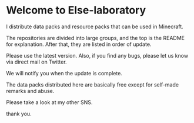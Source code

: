 <h1>Welcome to Else-laboratory</h1>

I distribute data packs and resource packs that can be used in Minecraft.

The repositories are divided into large groups, and the top is the README for explanation. After that, they are listed in order of update.

Please use the latest version. Also, if you find any bugs, please let us know via direct mail on Twitter.

We will notify you when the update is complete.

The data packs distributed here are basically free except for self-made remarks and abuse.

Please take a look at my other SNS.

thank you.
